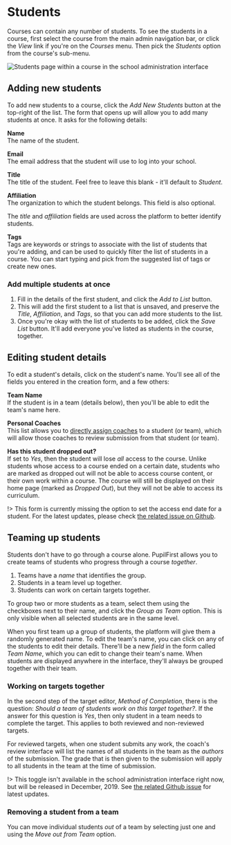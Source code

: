 # Students

Courses can contain any number of students. To see the students in a course, first select the course from the main admin navigation bar, or click the _View_ link if you're on the _Courses_ menu. Then pick the _Students_ option from the course's sub-menu.

![Students page within a course in the school administration interface](https://res.cloudinary.com/sv-co/image/upload/v1574242180/pupilfirst_documentation/students/students_page_vuhejp.png)

## Adding new students

To add new students to a course, click the _Add New Students_ button at the top-right of the list. The form that opens up will allow you to add many students at once. It asks for the following details:

**Name**\
The name of the student.

**Email**\
The email address that the student will use to log into your school.

**Title**\
The title of the student. Feel free to leave this blank - it'll default to _Student_.

**Affiliation**\
The organization to which the student belongs. This field is also optional.

The _title_ and _affiliation_ fields are used across the platform to better identify students.

**Tags**\
Tags are keywords or strings to associate with the list of students that you're adding, and can be used to quickly filter the list of students in a course. You can start typing and pick from the suggested list of tags or create new ones.

### Add multiple students at once

1. Fill in the details of the first student, and click the _Add to List_ button.
2. This will add the first student to a list that is unsaved, and preserve the _Title_, _Affiliation_, and _Tags_, so that you can add more students to the list.
3. Once you're okay with the list of students to be added, click the _Save List_ button. It'll add everyone you've listed as students in the course, together.

## Editing student details

To edit a student's details, click on the student's name. You'll see all of the fields you entered in the creation form, and a few others:

**Team Name**\
If the student is in a team (details below), then you'll be able to edit the team's name here.

**Personal Coaches**\
This list allows you to [directly assign coaches](/coaches?id=student-team-coaches) to a student (or team), which will allow those coaches to review submission from that student (or team).

**Has this student dropped out?**\
If set to _Yes_, then the student will lose _all_ access to the course. Unlike students whose access to a course ended on a certain date, students who are marked as dropped out will not be able to access course content, or their own work within a course. The course will still be displayed on their home page (marked as _Dropped Out_), but they will not be able to access its curriculum.

!> This form is currently missing the option to set the access end date for a student. For the latest updates, please check [the related issue on Github](https://github.com/SVdotCO/pupilfirst/issues/126).

## Teaming up students

Students don't have to go through a course alone. PupilFirst allows you to create teams of students who progress through a course _together_.

1. Teams have a _name_ that identifies the group.
2. Students in a team level up together.
3. Students can work on certain targets together.

To group two or more students as a team, select them using the checkboxes next to their name, and click the _Group as Team_ option. This is only visible when all selected students are in the same level.

When you first team up a group of students, the platform will give them a randomly generated name. To edit the team's name, you can click on any of the students to edit their details. There'll be a new _field_ in the form called _Team Name_, which you can edit to change their team's name. When students are displayed anywhere in the interface, they'll always be grouped together with their team.

### Working on targets together

In the second step of the target editor, _Method of Completion_, there is the question: _Should a team of students work on this target together?_. If the answer for this question is _Yes_, then only student in a team needs to complete the target. This applies to both reviewed and non-reviewed targets.

For reviewed targets, when one student submits any work, the coach's review interface will list the names of all students in the team as the _authors_ of the submission. The grade that is then given to the submission will apply to all students in the team at the time of submission.

!> This toggle isn't available in the school administration interface right now, but will be released in December, 2019. See [the related Github issue](https://github.com/SVdotCO/pupilfirst/issues/100) for latest updates.

### Removing a student from a team

You can move individual students _out_ of a team by selecting just one and using the _Move out from Team_ option.
